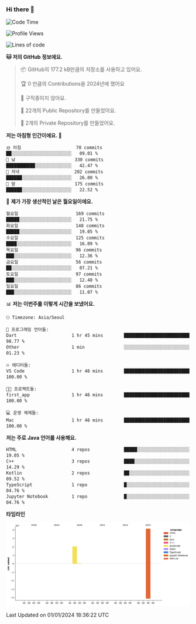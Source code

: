 ### Hi there 👋

<!--
**otm0937/otm0937** is a ✨ _special_ ✨ repository because its `README.md` (this file) appears on your GitHub profile.

Here are some ideas to get you started:

- 🔭 I’m currently working on ...
- 🌱 I’m currently learning ...
- 👯 I’m looking to collaborate on ...
- 🤔 I’m looking for help with ...
- 💬 Ask me about ...
- 📫 How to reach me: ...
- 😄 Pronouns: ...
- ⚡ Fun fact: ...
-->

  <!--START_SECTION:waka-->
![Code Time](http://img.shields.io/badge/Code%20Time-1%2C009%20hrs%2043%20mins-blue)

![Profile Views](http://img.shields.io/badge/Profile%20Views-0-blue)

![Lines of code](https://img.shields.io/badge/%EC%A0%80%EB%8A%94%20%EC%97%AC%ED%83%9C%EA%B9%8C%EC%A7%80%20-62.1%20million%20%EC%A4%84%EC%9D%98%20%EC%BD%94%EB%93%9C%EB%A5%BC%20%EC%9E%91%EC%84%B1%ED%96%88%EC%96%B4%EC%9A%94.-blue)

**🐱 저의 GitHub 정보에요.** 

> 📦 GitHub의 177.2 kB만큼의 저장소를 사용하고 있어요. 
 > 
> 🏆 0 만큼의 Contributions을 2024년에 했어요
 > 
> 🚫 구직중이지 않아요.
 > 
> 📜 22개의 Public Repository를 만들었어요. 
 > 
> 🔑 2개의 Private Repository를 만들었어요. 
 > 
**저는 아침형 인간이에요. 🐤** 

```text
🌞 아침                     70 commits          ██░░░░░░░░░░░░░░░░░░░░░░░   09.01 % 
🌆 낮　                     330 commits         ███████████░░░░░░░░░░░░░░   42.47 % 
🌃 저녁                     202 commits         ██████░░░░░░░░░░░░░░░░░░░   26.00 % 
🌙 밤　                     175 commits         ██████░░░░░░░░░░░░░░░░░░░   22.52 % 
```
📅 **제가 가장 생산적인 날은 월요일이에요.** 

```text
월요일                      169 commits         █████░░░░░░░░░░░░░░░░░░░░   21.75 % 
화요일                      148 commits         █████░░░░░░░░░░░░░░░░░░░░   19.05 % 
수요일                      125 commits         ████░░░░░░░░░░░░░░░░░░░░░   16.09 % 
목요일                      96 commits          ███░░░░░░░░░░░░░░░░░░░░░░   12.36 % 
금요일                      56 commits          ██░░░░░░░░░░░░░░░░░░░░░░░   07.21 % 
토요일                      97 commits          ███░░░░░░░░░░░░░░░░░░░░░░   12.48 % 
일요일                      86 commits          ███░░░░░░░░░░░░░░░░░░░░░░   11.07 % 
```


📊 **저는 이번주를 이렇게 시간을 보냈어요.** 

```text
🕑︎ Timezone: Asia/Seoul

💬 프로그래밍 언어들: 
Dart                     1 hr 45 mins        █████████████████████████   98.77 % 
Other                    1 min               ░░░░░░░░░░░░░░░░░░░░░░░░░   01.23 % 

🔥 에디터들: 
VS Code                  1 hr 46 mins        █████████████████████████   100.00 % 

🐱‍💻 프로젝트들: 
first_app                1 hr 46 mins        █████████████████████████   100.00 % 

💻 운영 체제들: 
Mac                      1 hr 46 mins        █████████████████████████   100.00 % 
```

**저는 주로 Java 언어를 사용해요.** 

```text
HTML                     4 repos             █████░░░░░░░░░░░░░░░░░░░░   19.05 % 
C++                      3 repos             ████░░░░░░░░░░░░░░░░░░░░░   14.29 % 
Kotlin                   2 repos             ██░░░░░░░░░░░░░░░░░░░░░░░   09.52 % 
TypeScript               1 repo              █░░░░░░░░░░░░░░░░░░░░░░░░   04.76 % 
Jupyter Notebook         1 repo              █░░░░░░░░░░░░░░░░░░░░░░░░   04.76 % 
```



**타임라인**

![Lines of Code chart](https://raw.githubusercontent.com/otm0937/otm0937/main/assets/bar_graph.png)


 Last Updated on 01/01/2024 18:36:22 UTC
<!--END_SECTION:waka-->
